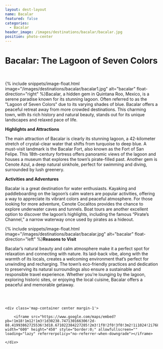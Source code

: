 ```yaml
---
layout: dest-layout
name: Bacalar
featured: false
categories:
  - Bacalar
header_image: /images/destinations/bacalar/bacalar.jpg
position: photo-center
---
```

# **Bacalar: The Lagoon of Seven Colors**

&nbsp;

{% include snippets/image-float.html image="/images/destinations/bacalar/bacalar1.jpg" alt="bacalar" float-direction="right" %}Bacalar, a hidden gem in Quintana Roo, Mexico, is a serene paradise known for its stunning lagoon.
Often referred to as the "Lagoon of Seven Colors" due to its varying shades of blue. Bacalar offers
a peaceful retreat away from more crowded destinations. This charming town, with its rich history
and natural beauty, stands out for its unique landscapes and relaxed pace of life.

**Highlights and Attractions**

The main attraction of Bacalar is clearly its stunning lagoon, a 42-kilometer stretch of crystal-clear
water that shifts from turquoise to deep blue. A must-visit landmark is the Bacalar Fort, also known
as the Fort of San Felipe. This 18th-century fortress offers panoramic views of the lagoon and
houses a museum that explores the town’s pirate-filled past. Another gem is Cenote Azul, a deep
natural sinkhole, perfect for swimming and diving, surrounded by lush greenery.

**Activities and Adventures**

Bacalar is a great destination for water enthusiasts. Kayaking and paddleboarding on the lagoon’s
calm waters are popular activities, offering a way to appreciate its vibrant colors and peaceful
atmosphere. For those looking for more adventure, Cenote Cocalitos provides the chance to explore
underwater caves and tunnels. Boat tours are another excellent option to discover the lagoon’s
highlights, including the famous “Pirate’s Channel,” a narrow waterway once used by pirates as a
hideout.

{% include snippets/image-float.html image="/images/destinations/bacalar/bacalar.jpg" alt="bacalar" float-direction="left" %}**Reasons to Visit**

Bacalar’s natural beauty and calm atmosphere make it a perfect spot for relaxation and connecting
with nature. Its laid-back vibe, along with the warmth of its locals, creates a welcoming
environment that’s perfect for unwinding and recharging. The town’s eco-friendly practices and
dedication to preserving its natural surroundings also ensure a sustainable and responsible travel
experience. Whether you’re lounging by the lagoon, exploring historic sites, or enjoying the local
cuisine, Bacalar offers a peaceful and memorable getaway.

&nbsp;  
&nbsp;  






    <div class='map-container center margin-1'>

        <iframe src="https://www.google.com/maps/embed?pb=!1m18!1m12!1m3!1d30238.747130166306!2d-88.41993862725536!3d18.671022384227285!2m3!1f0!2f0!3f0!3m2!1i1024!2i768!4f13.1!3m3!1m2!1s0x8f5bb13e302c19f9%3A0x11cedc7f2bd0e608!2sBacalar%2C%20Q.R.%2C%20M%C3%A9xico!5e0!3m2!1ses!2ses!4v1739388976768!5m2!1ses!2ses" width="600" height="450" style="border:0;" allowfullscreen="" loading="lazy" referrerpolicy="no-referrer-when-downgrade"></iframe>
        
    </div>


</section>